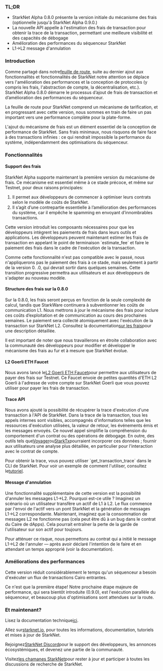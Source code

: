 ### TL;DR

* StarkNet Alpha 0.8.0 présente la version initiale du mécanisme des frais (optionnelle jusqu'à StarkNet Alpha 0.9.0.)
* La nouvelle API appelle à l'estimation des frais de transaction pour obtenir la trace de la transaction, permettant une meilleure visibilité et des capacités de débogage
* Amélioration des performances du séquenceur StarkNet
* L1→L2 message d'annulation

### Introduction

Comme partagé dans notre[feuille de route](https://www.notion.so/starkware/StarkNet-Alpha-Features-Tentative-Roadmap-f2b8f5f25a2d4d1cb3265fb82a098c51), suite au dernier ajout aux fonctionnalités et fonctionnalités de StarkNet notre attention se déplace vers l'amélioration des performances et la conception de protocoles (y compris les frais, l'abstraction de compte, la décentralisation, etc.). StarkNet Alpha 0.8.0 démarre le processus d’ajout de frais de transaction et d’amélioration des performances du séquenceur.

La feuille de route pour StarkNet comprend un mécanisme de tarification, et en progressant avec cette version, nous sommes en train de faire un pas important vers une performance complète pour la plate-forme.

L'ajout du mécanisme de frais est un élément essentiel de la conception de performance de StarkNet. Sans frais minimaux, nous risquons de faire face à des transactions infinies : ce qui rendrait impossible la performance du système, indépendamment des optimisations du séquenceur.

### Fonctionnalités

#### Support des frais

StarkNet Alpha supporte maintenant la première version du mécanisme de frais. Ce mécanisme est essentiel même à ce stade précoce, et même sur Testnet, pour deux raisons principales:

1. Il permet aux développeurs de commencer à optimiser leurs contrats selon le modèle de coûts de StarkNet.
2. Il s’agit d’une contrepartie essentielle à l’amélioration des performances du système, car il empêche le spamming en envoyant d’innombrables transactions.

Cette version introduit les composants nécessaires pour que les développeurs intègrent les paiements de frais dans leurs outils et applications. Les développeurs peuvent maintenant estimer les frais de transaction en appelant le point de terminaison \`estimate_fee\` et faire le paiement des frais dans le cadre de l'exécution de la transaction.

Comme cette fonctionnalité n'est pas compatible avec le passé, nous n'appliquerons pas le paiement des frais à ce stade, mais seulement à partir de la version 0. .0, qui devrait sortir dans quelques semaines. Cette transition progressive permettra aux utilisateurs et aux développeurs de s'adapter au nouveau modèle.

#### Structure des frais sur la 0.8.0

Sur la 0.8.0, les frais seront perçus en fonction de la seule complexité de calcul, tandis que StarkWare continuera à subventionner les coûts de communication L1. Nous mettrons à jour le mécanisme des frais pour inclure ces coûts d’exploitation et de communication au cours des prochaines semaines. Le paiement sera collecté atomiquement avec l'exécution de la transaction sur StarkNet L2. Consultez la documentation[sur les frais](https://starknet.io/documentation/fee-mechanism/)pour une description détaillée.

Il est important de noter que nous travaillerons en étroite collaboration avec la communauté des développeurs pour modifier et développer le mécanisme des frais au fur et à mesure que StarkNet évolue.

#### L2 Goerli ETH Faucet

Nous avons lancé le[L2 Goerli ETH Faucet](https://faucet.goerli.starknet.io/)pour permettre aux utilisateurs de payer des frais sur Testnet. Ce Faucet envoie de petites quantités d'ETH L2 Goerli à l'adresse de votre compte sur StarkNet Goerli que vous pouvez utiliser pour payer les frais de transaction.

#### Trace API

Nous avons ajouté la possibilité de récupérer la trace d'exécution d'une transaction à l'API de StarkNet. Dans la trace de la transaction, tous les appels internes sont visibles, accompagnés d'informations telles que les ressources d'exécution utilisées, la valeur de retour, les événements émis et les messages envoyés. Ce nouvel appel simplifie la compréhension du comportement d'un contrat ou des opérations de débogage. En outre, des outils tels que[Voyager](https://voyager.online/)ou[StarkTx](https://starktx.info/)pourraient incorporer ces données ; fournir aux utilisateurs une analyse plus détaillée, en particulier pour l'interaction avec le contrat de compte.

Pour obtenir la trace, vous pouvez utiliser \`get_transaction_trace\` dans le CLI de StarkNet. Pour voir un exemple de comment l'utiliser, consultez le[tutoriel](https://www.cairo-lang.org/docs/hello_starknet/cli.html?#get-transaction-trace).

#### Message d'annulation

Une fonctionnalité supplémentaire de cette version est la possibilité d'annuler les messages L1→L2. Pourquoi est-ce utile ? Imaginez un scénario où un utilisateur transfère un actif de L1 à L2. Le flux commence par l'envoi de l'actif vers un pont StarkNet et la génération de messages L1→L2 correspondante. Maintenant, imaginez que la consommation de messages L2 ne fonctionne pas (cela peut être dû à un bug dans le contrat du Caire de dApps). Cela pourrait entraîner la perte de la garde de l'utilisateur sur son actif pour toujours.

Pour atténuer ce risque, nous permettons au contrat qui a initié le message L1→L2 de l'annuler — après avoir déclaré l'intention de le faire et en attendant un temps approprié (voir la documentation[](https://starknet.io/l1-l2-messaging/#cancellation)).

### Améliorations des performances

Cette version réduit considérablement le temps qu'un séquenceur a besoin d'exécuter un flux de transactions Cairo entrantes.

Ce n'est que la première étape! Notre prochaine étape majeure de performance, qui sera bientôt introduite (0.9.0), est l'exécution parallèle du séquenceur, et beaucoup plus d'optimisations sont attendues sur la route.

### Et maintenant?

Lisez la documentation technique[ici](https://starknet.io/documentation/fee-mechanism/).

Allez sur[starknet.io](https://starknet.io/), pour toutes les informations, documentation, tutoriels et mises à jour de StarkNet.

Rejoignez[StarkNet Discord](https://discord.gg/uJ9HZTUk2Y)pour le support des développeurs, les annonces écosystémiques, et devenez une partie de la communauté.

Visitez[les chamanes StarkNet](https://community.starknet.io/)pour rester à jour et participer à toutes les discussions de recherche de StarkNet.